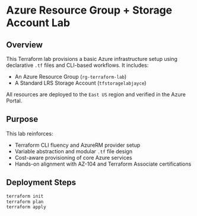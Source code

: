 # Azure Resource Group + Storage Account Lab

## Overview

This Terraform lab provisions a basic Azure infrastructure setup using declarative `.tf` files and CLI-based workflows. It includes:

- An Azure Resource Group (`rg-terraform-lab`)
- A Standard LRS Storage Account (`tfstoragelabjayce`)

All resources are deployed to the `East US` region and verified in the Azure Portal.

## Purpose

This lab reinforces:

- Terraform CLI fluency and AzureRM provider setup
- Variable abstraction and modular `.tf` file design
- Cost-aware provisioning of core Azure services
- Hands-on alignment with AZ-104 and Terraform Associate certifications

## Deployment Steps

```bash
terraform init
terraform plan
terraform apply
